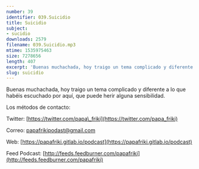 ```yaml
---
number: 39
identifier: 039.Suicidio
title: Suicidio
subject:
- sucidio
downloads: 2579
filename: 039.Suicidio.mp3
mtime: 1535975463
size: 7278656
length: 407
excerpt: 'Buenas muchachada, hoy traigo un tema complicado y diferente a lo que habéis escuchado por aquí, que puede herir alguna sensibilidad.   '
slug: suicidio
---
```

Buenas muchachada, hoy traigo un tema complicado y diferente a lo que habéis escuchado por aquí, que puede herir alguna sensibilidad.

Los métodos de contacto:

Twitter: [https://twitter.com/papa\_friki](https://twitter.com/papa_friki)

Correo: [papafrikipodast@gmail.com](https://archive.org/details/papafrikipodast@gmail.com)

Web: [https://papafriki.gitlab.io/podcast](https://papafriki.gitlab.io/podcast)

Feed Podcast: [http://feeds.feedburner.com/papafriki](http://feeds.feedburner.com/papafriki)